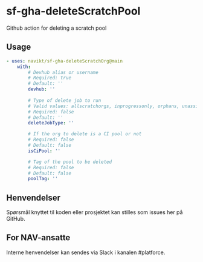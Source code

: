 # sf-gha-deleteScratchPool

Github action for deleting a scratch pool

## Usage

<!-- Start usage -->
```yaml
- uses: navikt/sf-gha-deleteScratchOrg@main
    with:
        # Devhub alias or username
        # Required: true
        # Default: ''
        devhub: ''
        
        # Type of delete job to run
        # Valid values: allscratchorgs, inprogressonly, orphans, unassigned
        # Required: false
        # Default: ''
        deleteJobType: ''

        # If the org to delete is a CI pool or not
        # Required: false
        # Default: false
        isCiPool: ''

        # Tag of the pool to be deleted
        # Required: false
        # Default: false
        poolTag: ''
```
<!-- end usage -->

## Henvendelser

Spørsmål knyttet til koden eller prosjektet kan stilles som issues her på GitHub.

## For NAV-ansatte

Interne henvendelser kan sendes via Slack i kanalen #platforce.
